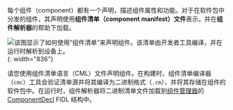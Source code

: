 <!-- 
Every component has a declaration that describes the component's attributes and
capabilities. For components that are distributed in packages, the declaration
is expressed using a **component manifest file** and loaded with the help of a
**component resolver**.
 -->
每个组件（component）都有一个声明，描述组件属性和功能。对于在软件包中分发的组件，其声明使用**组件清单（component manifest）文件**表示，并在**组件解析器**的帮助下加载。

<!-- 
![Diagram showing how components are declared using a "component manifest." The
manifest is compiled by the developer tools and resolved onto the device at
runtime.](/get-started/images/components/component-manifest.png){: width="836"}
 -->
![该图显示了如何使用“组件清单”来声明组件。该清单由开发者工具编译，并在运行时解析到设备上。](/get-started/images/components/component-manifest.png){: width="836"}

<!-- 
You declare components using component manifest language (CML) files. At build
time, the Component Manifest Compiler (`cmc`) tool validates and compiles the
manifest source into a binary format (`.cm`) and stores it in the component's
package. At runtime, component resolvers load the binary manifest into a
[ComponentDecl](https://fuchsia.dev/reference/fidl/fuchsia.component.decl#Component)
FIDL structure for [Component Manager](/glossary/README.md#Component-Manager).
 -->
请您使用组件清单语言（CML）文件声明组件。在构建时，组件清单编译器（`cmc`）工具会验证清单源并将其编译为二进制格式（`.cm`），并将其存储在组件的软件包中。在运行时，组件解析器将二进制清单文件加载到[组件管理器](/glossary/README.md#Component-Manager)的 [ComponentDecl](https://fuchsia.dev/reference/fidl/fuchsia.component.decl#Component) FIDL 结构中。
